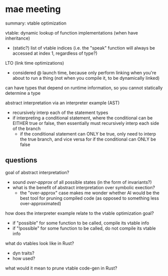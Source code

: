 # mae meeting

summary: vtable optimization

vtable: dynamic lookup of function implementations (when have inheritance)
- (static?) list of vtable indices (i.e. the "speak" function will always be
  accessed at index 1, regardless of type?)

LTO (link time optimizations)
- considered @ launch time, because only perform linking when you're about to
  run a thing (not when you compile it, to be dynamically linked)

can have types that depend on runtime information, so you cannot statically
determine a type

abstract interpretation via an interpreter example (AST)
- recursively interp each of the statement types
- if interpreting a conditional statement, where the conditional can be EITHER
  true or false, then essentially must recursively interp each side of the
  branch
  - if the conditional statement can ONLY be true, only need to interp the true
    branch, and vice versa for if the conditional can ONLY be false

## questions

goal of abstract interpretation? 
- sound _over-approx_ of all possible states (in the form of invariants?)
- what is the benefit of abstract interpretation over symbolic exection?
    - the "over-approx" case makes me wonder whether AI would be the best tool
      for pruning compiled code (as opposed to something less over-approximated)

how does the interpreter example relate to the vtable optimization goal? 
- if "possible" for some function to be called, compile its vtable info
- if "!possible" for some function to be called, do not compile its vtable info

what do vtables look like in Rust?
- dyn traits?
- how used?

what would it mean to prune vtable code-gen in Rust?
